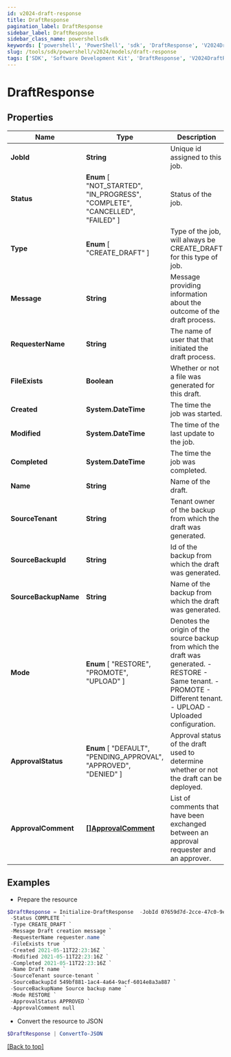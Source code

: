 ```yaml
---
id: v2024-draft-response
title: DraftResponse
pagination_label: DraftResponse
sidebar_label: DraftResponse
sidebar_class_name: powershellsdk
keywords: ['powershell', 'PowerShell', 'sdk', 'DraftResponse', 'V2024DraftResponse'] 
slug: /tools/sdk/powershell/v2024/models/draft-response
tags: ['SDK', 'Software Development Kit', 'DraftResponse', 'V2024DraftResponse']
---
```



# DraftResponse

## Properties

Name | Type | Description | Notes
------------ | ------------- | ------------- | -------------
**JobId** | **String** | Unique id assigned to this job. | [optional] 
**Status** |  **Enum** [  "NOT_STARTED",    "IN_PROGRESS",    "COMPLETE",    "CANCELLED",    "FAILED" ] | Status of the job. | [optional] 
**Type** |  **Enum** [  "CREATE_DRAFT" ] | Type of the job, will always be CREATE_DRAFT for this type of job. | [optional] 
**Message** | **String** | Message providing information about the outcome of the draft process. | [optional] 
**RequesterName** | **String** | The name of user that that initiated the draft process. | [optional] 
**FileExists** | **Boolean** | Whether or not a file was generated for this draft. | [optional] [default to $true]
**Created** | **System.DateTime** | The time the job was started. | [optional] 
**Modified** | **System.DateTime** | The time of the last update to the job. | [optional] 
**Completed** | **System.DateTime** | The time the job was completed. | [optional] 
**Name** | **String** | Name of the draft. | [optional] 
**SourceTenant** | **String** | Tenant owner of the backup from which the draft was generated. | [optional] 
**SourceBackupId** | **String** | Id of the backup from which the draft was generated. | [optional] 
**SourceBackupName** | **String** | Name of the backup from which the draft was generated. | [optional] 
**Mode** |  **Enum** [  "RESTORE",    "PROMOTE",    "UPLOAD" ] | Denotes the origin of the source backup from which the draft was generated. - RESTORE - Same tenant. - PROMOTE - Different tenant. - UPLOAD - Uploaded configuration. | [optional] 
**ApprovalStatus** |  **Enum** [  "DEFAULT",    "PENDING_APPROVAL",    "APPROVED",    "DENIED" ] | Approval status of the draft used to determine whether or not the draft can be deployed. | [optional] 
**ApprovalComment** | [**[]ApprovalComment**](approval-comment) | List of comments that have been exchanged between an approval requester and an approver. | [optional] 

## Examples

- Prepare the resource
```powershell
$DraftResponse = Initialize-DraftResponse  -JobId 07659d7d-2cce-47c0-9e49-185787ee565a `
 -Status COMPLETE `
 -Type CREATE_DRAFT `
 -Message Draft creation message `
 -RequesterName requester.name `
 -FileExists true `
 -Created 2021-05-11T22:23:16Z `
 -Modified 2021-05-11T22:23:16Z `
 -Completed 2021-05-11T22:23:16Z `
 -Name Draft name `
 -SourceTenant source-tenant `
 -SourceBackupId 549bf881-1ac4-4a64-9acf-6014e8a3a887 `
 -SourceBackupName Source backup name `
 -Mode RESTORE `
 -ApprovalStatus APPROVED `
 -ApprovalComment null
```

- Convert the resource to JSON
```powershell
$DraftResponse | ConvertTo-JSON
```


[[Back to top]](#) 

